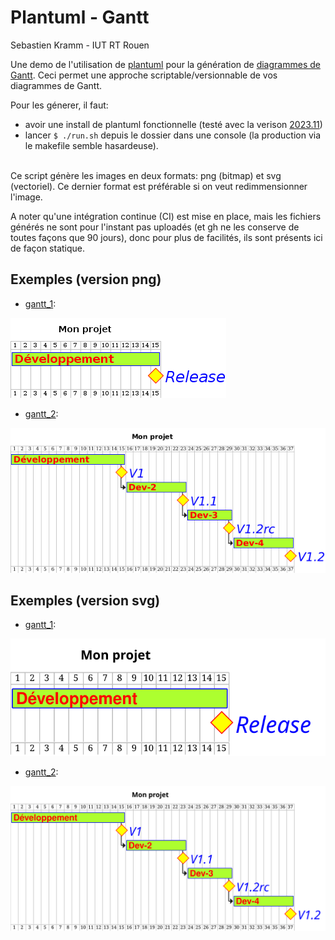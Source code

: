 # Plantuml - Gantt

Sebastien Kramm - IUT RT Rouen

Une demo de l'utilisation de
[plantuml](https://plantuml.com/)
pour la génération de
[diagrammes de Gantt](https://fr.wikipedia.org/wiki/Diagramme_de_Gantt).
Ceci permet une approche scriptable/versionnable de vos diagrammes de Gantt.

Pour les génerer, il faut:
* avoir une install de plantuml fonctionnelle
(testé avec la verison [2023.11](https://github.com/plantuml/plantuml/releases/tag/v1.2023.11))
* lancer `$ ./run.sh` depuis le dossier dans une console
(la production via le makefile semble hasardeuse).
<br>
Ce script génère les images en deux formats: png (bitmap) et svg (vectoriel).
Ce dernier format est préférable si on veut redimmensionner l'image.

A noter qu'une intégration continue (CI) est mise en place, mais les fichiers générés ne sont pour l'instant pas uploadés
(et gh ne les conserve de toutes façons que 90 jours), donc pour plus de facilités, ils sont présents ici de façon statique.

## Exemples (version png)

* [gantt_1](gantt_1.gantt):

![gantt_1a](out/gantt_1.png)

* [gantt_2](gantt_2.gantt):

![gantt_2a](out/gantt_2.png)


## Exemples (version svg)

* [gantt_1](gantt_1.gantt):

![gantt_1b](out/gantt_1.svg)

* [gantt_2](gantt_2.gantt):

![gantt_2b](out/gantt_2.svg)

